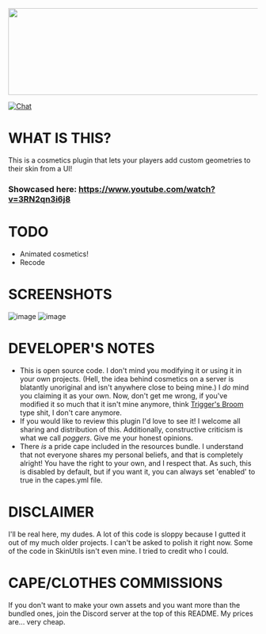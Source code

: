 <img src="https://i.imgur.com/orRM0Ao.png"  width="600" height="175">


[![Chat](https://img.shields.io/badge/chat-on%20discord-7289da.svg)](https://discord.gg/ADEz9KBAW9)

# WHAT IS THIS?
This is a cosmetics plugin that lets your players add custom geometries to their skin from a UI!
### Showcased here: https://www.youtube.com/watch?v=3RN2qn3i6j8

# TODO
- Animated cosmetics!
- Recode

# SCREENSHOTS
![image](https://github.com/Vqnic/BloodyCosmetics/assets/77890259/249a5259-e085-40f9-9b49-60adcbb67019)
![image](https://github.com/Vqnic/BloodyCosmetics/assets/77890259/31a4afbb-4f47-4b84-b09e-9eb5580dd234)

# DEVELOPER'S NOTES
- This is open source code. I don't mind you modifying it or using it in your own projects. (Hell, the idea behind cosmetics on a server is blatantly unoriginal and isn't anywhere close to being mine.) I *do* mind you claiming it as your own. Now, don't get me wrong, if you've modified it so much that it isn't mine anymore, think  [Trigger's Broom](https://www.google.com/search?q=trigger%27s+broom+paradox&client=firefox-b-1-d&sxsrf=APwXEdc1u_76uVhyauhqF9XRAS44DR-fVQ%3A1684873372396&ei=nCBtZK7gF7ax5NoPrb-nuAE&ved=0ahUKEwiunum2ooz_AhW2GFkFHa3fCRcQ4dUDCA8&uact=5&oq=trigger%27s+broom+paradox&gs_lcp=Cgxnd3Mtd2l6LXNlcnAQAzIICAAQgAQQiwM6CggAEEcQ1gQQsAM6CggAEIoFELADEEM6DQguEIoFENQCELADEEM6BwgAEIoFEEM6BQgAEIAEOgYIABAWEB46CQgAEBYQHhCLA0oECEEYAFCtAli5DGChE2gBcAF4AIABb4gBiAaSAQM1LjOYAQCgAQHIAQq4AQPAAQE&sclient=gws-wiz-serp) type shit, I don't care anymore. 
- If you would like to review this plugin I'd love to see it! I welcome all sharing and distribution of this. Additionally, constructive criticism is what we call *poggers*. Give me your honest opinions.
- There *is* a pride cape included in the resources bundle. I understand that not everyone shares my personal beliefs, and that is completely alright! You have the right to your own, and I respect that. As such, this is disabled by default, but if you want it, you can always set 'enabled' to true in the capes.yml file.

# DISCLAIMER
I'll be real here, my dudes. A lot of this code is sloppy because I gutted it out of my much older projects. I can't be asked to polish it right now. Some of the code in SkinUtils isn't even mine. I tried to credit who I could. 

# CAPE/CLOTHES COMMISSIONS
If you don't want to make your own assets and you want more than the bundled ones, join the Discord server at the top of this README. My prices are... very cheap.

